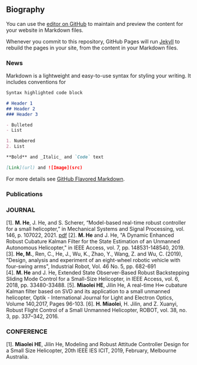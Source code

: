 ## Biography

You can use the [editor on GitHub](https://github.com/rchml/miaolei.github.com/edit/gh-pages/index.md) to maintain and preview the content for your website in Markdown files.

Whenever you commit to this repository, GitHub Pages will run [Jekyll](https://jekyllrb.com/) to rebuild the pages in your site, from the content in your Markdown files.

### News

Markdown is a lightweight and easy-to-use syntax for styling your writing. It includes conventions for

```markdown
Syntax highlighted code block

# Header 1
## Header 2
### Header 3

- Bulleted
- List

1. Numbered
2. List

**Bold** and _Italic_ and `Code` text

[Link](url) and ![Image](src)
```

For more details see [GitHub Flavored Markdown](https://guides.github.com/features/mastering-markdown/).

### Publications
### JOURNAL

[1].	**M. He**, J. He, and S. Scherer, “Model-based real-time robust controller for a small helicopter,” in Mechanical Systems and Signal Processing, vol. 146, p. 107022, 2021.
[pdf](https://www.sciencedirect.com/science/article/pii/S0888327020304088)
[2].	**M. He** and J. He, "A Dynamic Enhanced Robust Cubature Kalman Filter for the State Estimation of an Unmanned Autonomous Helicopter," in IEEE Access, vol. 7, pp. 148531-148540, 2019.
[3].	**He, M.**, Ren, C., He, J., Wu, K., Zhao, Y., Wang, Z. and Wu, C. (2019), "Design, analysis and experiment of an eight-wheel robotic vehicle with four-swing arms", Industrial Robot, Vol. 46 No. 5, pp. 682-691  
[4].	**M. He** and J. He, Extended State Observer-Based Robust Backstepping Sliding Mode Control for a Small-Size Helicopter, in IEEE Access, vol. 6, 2018, pp. 33480-33488. 
[5].	**Miaolei HE**, Jilin He, A real-time H∞ cubature Kalman filter based on SVD and its application to a small unmanned helicopter, Optik - International Journal for Light and Electron Optics, Volume 140,2017, Pages 96-103.
[6].  **H. Miaolei**, H. Jilin, and Z. Xuanyi, Robust Flight Control of a Small Unmanned Helicopter, ROBOT, vol. 38, no. 3, pp. 337–342, 2016.  


### CONFERENCE

[1].	**Miaolei HE**, Jilin He, Modeling and Robust Attitude Controller Design for a Small Size Helicopter, 20th IEEE IES ICIT, 2019, February, Melbourne Australia. 
